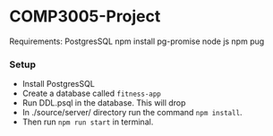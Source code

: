 # COMP3005-Project

Requirements:
PostgresSQL
npm install pg-promise
node js
npm pug


### Setup
- Install PostgresSQL
- Create a database called `fitness-app`
- Run DDL.psql in the database. This will drop
- In ./source/server/ directory run the command  `npm install`.
- Then run `npm run start` in terminal.